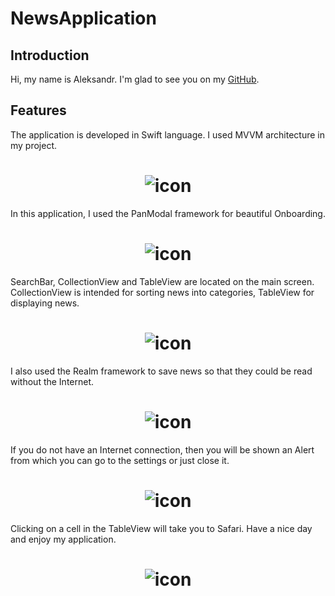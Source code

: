 # NewsApplication

## Introduction

Hi, my name is Aleksandr. I'm glad to see you on my [GitHub](https://github.com/AleksandrBasov?tab=repositories).

## Features

The application is developed in Swift language. I used MVVM architecture in my project.

<h1 align="center">
<img src="Images/Image1.png" alt="icon">
</h1>


In this application, I used the PanModal framework for beautiful Onboarding.

<h1 align="center">
<img src="Images/Onboarding.png" alt="icon">
</h1>


SearchBar, CollectionView and TableView are located on the main screen. CollectionView is intended for sorting news into categories, TableView for displaying news.

<h1 align="center">
<img src="Images/Welcome_2.png" alt="icon">
</h1>

I also used the Realm framework to save news so that they could be read without the Internet.

<h1 align="center">
<img src="Images/Welcome_3.png" alt="icon">
</h1>

If you do not have an Internet connection, then you will be shown an Alert from which you can go to the settings or just close it.

<h1 align="center">
<img src="Images/Alert.png" alt="icon">
</h1>

Clicking on a cell in the TableView will take you to Safari. Have a nice day and enjoy my application.

<h1 align="center">
<img src="Images/Welcome_11.png" alt="icon">
</h1>
